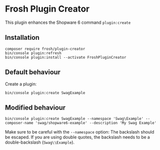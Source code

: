 # Frosh Plugin Creator
This plugin enhances the Shopware 6 command `plugin:create`

## Installation

    composer require frosh/plugin-creator
    bin/console plugin:refresh
    bin/console plugin:install --activate FroshPluginCreator

## Default behaviour
Create a plugin:

    bin/console plugin:create SwagExample

## Modified behaviour

    bin/console plugin:create SwagExample --namespace 'Swag\Example' --composer-name 'swag/shopware6-example' --description 'My Swag Example'

Make sure to be careful with the `--namespace` option: The backslash should be escaped. If you are using double quotes, the backslash needs to be a double-backslash (`Swag\\Example`).
